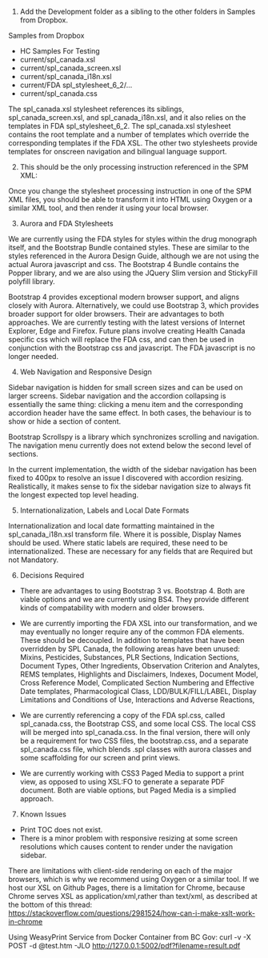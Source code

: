 1. Add the Development folder as a sibling to the other folders in Samples from Dropbox.

Samples from Dropbox
 - HC Samples For Testing
 - current/spl_canada.xsl
 - current/spl_canada_screen.xsl
 - current/spl_canada_i18n.xsl
 - current/FDA spl_stylesheet_6_2/...
 - current/spl_canada.css
 
The spl_canada.xsl stylesheet references its siblings, spl_canada_screen.xsl, and spl_canada_i18n.xsl,
and it also relies on the templates in FDA spl_stylesheet_6_2. The spl_canada.xsl stylesheet contains the 
root template and a number of templates which override the corresponding templates if the FDA XSL. 
The other two stylesheets provide templates for onscreen navigation and bilingual language support.

2. This should be the only processing instruction referenced in the SPM XML:

<?xml-stylesheet type="text/xsl" href="http://cease353.github.io/xtest/current/spl_canada.xsl"?>

Once you change the stylesheet processing instruction in one of the SPM XML files, 
you should be able to transform it into HTML using Oxygen or a similar XML tool, and then render it 
using your local browser.

3. Aurora and FDA Stylesheets

We are currently using the FDA styles for styles within the drug monograph itself, and the Bootstrap
Bundle contained styles. These are similar to the styles referenced in the Aurora Design Guide, although
we are not using the actual Aurora javascript and css. The Bootstrap 4 Bundle contains the Popper library,
and we are also using the JQuery Slim version and StickyFill polyfill library.

Bootstrap 4 provides exceptional modern browser support, and aligns closely with Aurora. Alternatively,
we could use Bootstrap 3, which provides broader support for older browsers. Their are advantages to
both approaches. We are currently testing with the latest versions of Internet Explorer, Edge and Firefox.
Future plans involve creating Health Canada specific css which will replace the FDA css, and can then
be used in conjunction with the Bootstrap css and javascript. The FDA javascript is no longer needed.

4. Web Navigation and Responsive Design

Sidebar navigation is hidden for small screen sizes and can be used on larger screens. Sidebar
navigation and the accordion collapsing is essentially the same thing: clicking a menu item and
the corresponding accordion header have the same effect. In both cases, the behaviour is to show
or hide a section of content.

Bootstrap Scrollspy is a library which synchronizes scrolling and navigation. The navigation menu 
currently does not extend below the second level of sections.

In the current implementation, the width of the sidebar navigation has been fixed to 400px to
resolve an issue I discovered with accordion resizing. Realistically, it makes sense to fix the
sidebar navigation size to always fit the longest expected top level heading.

5. Internationalization, Labels and Local Date Formats

Internationalization and local date formatting maintained in the spl_canada_i18n.xsl transform file.
Where it is possible, Display Names should be used. Where static labels are required, these need to
be internationalized. These are necessary for any fields that are Required but not Mandatory.

6. Decisions Required

 - There are advantages to using Bootstrap 3 vs. Bootstrap 4. Both are viable options and we are 
   currently using BS4. They provide different kinds of compatability with modern and older browsers.
   
 - We are currently importing the FDA XSL into our transformation, and we may eventually no longer
   require any of the common FDA elements. These should be decoupled. 
   In addition to templates that have been overridden by SPL Canada, the following areas have been unused:
   Mixins, Pesticides, Substances, PLR Sections, Indication Sections, Document Types, Other Ingredients,
   Observation Criterion and Analytes, REMS templates, Highlights and Disclaimers, Indexes, Document Model, 
   Cross Reference Model, Complicated Section Numbering and Effective Date templates, Pharmacological Class,
   LDD/BULK/FILL/LABEL, Display Limitations and Conditions of Use, Interactions and Adverse Reactions,  
   
 - We are currently referencing a copy of the FDA spl.css, called spl_canada.css, the Bootstrap CSS,
   and some local CSS. The local CSS will be merged into spl_canada.css. In the final version, there will 
   only be a requirement for two CSS files, the bootstrap.css, and a separate spl_canada.css file, 
   which blends .spl classes with aurora classes and some scaffolding for our screen and print views.
   
 - We are currently working with CSS3 Paged Media to support a print view, as opposed to using XSL:FO
   to generate a separate PDF document. Both are viable options, but Paged Media is a simplied approach.

7. Known Issues

 - Print TOC does not exist.
 - There is a minor problem with responsive resizing at some screen resolutions which causes content to render under the navigation sidebar.
 
 There are limitations with client-side rendering on each of the major browsers, which is why we recommend 
 using Oxygen or a similar tool. If we host our XSL on Github Pages, there is a limitation for Chrome, 
 because Chrome serves XSL as application/xml,rather than text/xml, as described at the bottom of this thread:
 https://stackoverflow.com/questions/2981524/how-can-i-make-xslt-work-in-chrome
 
 Using WeasyPrint Service from Docker Container from BC Gov:
 curl -v -X POST -d @test.htm -JLO http://127.0.0.1:5002/pdf?filename=result.pdf
 
